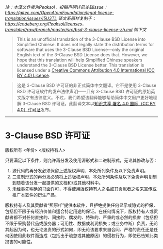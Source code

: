  _注：本译文作者为Peaksol，投稿声明详见关联issue：https://gitee.com/OpenAtomFoundation/legal-license-translation/issues/I5U3TL 译文系原样复制于：https://codeberg.org/Peaksol/licenses-translated/raw/branch/master/src/bsd-3-clause-license-zh.md 如下文_ 

> This is an unofficial translation of the 3-Clause BSD License into Simplified Chinese. It does not legally state the distribution terms for software that uses the 3-Clause BSD License—only the original English text of the 3-Clause BSD License does that. However, we hope that this translation will help Simplified Chinese speakers understand the 3-Clause BSD License better. This translation is licensed under a [Creative Commons Attribution 4.0 International (CC BY 4.0) License](https://creativecommons.org/licenses/by/4.0/).

> 这是 3-Clause BSD 许可证的非正式简体中文翻译。它不是使用 3-Clause BSD 许可证软件的发布法律声明——只有 3-Clause BSD 许可证的原始英文版才有法律意义。不过，我们希望该翻译能够帮助简体中文用户更好地理解 3-Clause BSD 许可证。此翻译文本以[知识共享 署名 4.0 国际（CC BY 4.0）许可证](https://creativecommons.org/licenses/by/4.0/)发布。

---

# 3-Clause BSD 许可证
版权所有 <年份> <版权持有人>

只要满足以下条件，则允许再分发及使用源形式和二进制形式，无论其修改与否：

1. 源代码的再分发必须保留上述版权声明、本处所列条件及以下免责声明。
2. 二进制形式的再分发必须将上述版权声明、本处所列条件及以下免责声明复制到随着该分发一起提供的文档和/或其他材料中。
3. 未经事先明确的书面许可，不得使用版权持有人之名或其贡献者之名来宣传或推广本软件的衍生产品。

版权持有人及其贡献者“照原样”提供本软件，且拒绝提供任何显示或隐式的担保，包括但不限于有经济价值和适合特定用途的保证。在任何情况下，版权持有人或贡献者都不对任何直接的、间接的、偶发的、特殊的、严重的或必然的损害（包括但不限于采购替代品或服务器；可用性、数据或利润损失；或业务中断）负责，无论其起因为何，也无论追责的形式如何，即无论该要求来自合同、严格的责任还是任何因使用此软件而造成（包括出于疏忽或其他原因）的侵权行为，即使已告知此类损害的可能性。